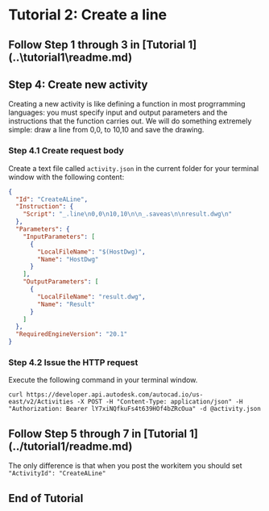 # Tutorial 2: Create a line

## Follow Step 1 through 3 in [Tutorial 1] (..\tutorial1\readme.md)
## Step 4: Create new activity
Creating a new activity is like defining a function in most progrramming languages: you must specify input and output parameters and the instructions that the function carries out. We will do something extremely simple: draw a line from 0,0, to 10,10 and save the drawing.

### Step 4.1 Create request body
Create a text file called `activity.json` in the current folder for your terminal window with the following content:
```json
{
  "Id": "CreateALine",
  "Instruction": {
    "Script": "_.line\n0,0\n10,10\n\n_.saveas\n\nresult.dwg\n"
  },
  "Parameters": {
    "InputParameters": [
      {
        "LocalFileName": "$(HostDwg)",
        "Name": "HostDwg"
      }
    ],
    "OutputParameters": [
      {
        "LocalFileName": "result.dwg",
        "Name": "Result"
      }
    ]
  },
  "RequiredEngineVersion": "20.1"
}
```
### Step 4.2 Issue the HTTP request 
Execute the following command in your terminal window. 
```
curl https://developer.api.autodesk.com/autocad.io/us-east/v2/Activities -X POST -H "Content-Type: application/json" -H "Authorization: Bearer lY7xiNQfkuFs4t639HOf4bZRcOua" -d @activity.json
```
## Follow Step 5 through 7 in [Tutorial 1] (../tutorial1/readme.md)
The only difference is that when you post the workitem you should set `"ActivityId": "CreateALine"`

End of Tutorial
---

